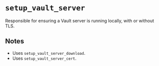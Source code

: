 # `setup_vault_server`
Responsible for ensuring a Vault server is running locally, with or without TLS.

## Notes
* Uses `setup_vault_server_download`.
* Uses `setup_vault_server_cert`.
